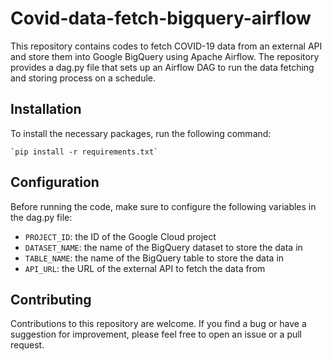 # Covid-data-fetch-bigquery-airflow

This repository contains codes to fetch COVID-19 data from an external API and store them into Google BigQuery using Apache Airflow. The repository provides a dag.py file that sets up an Airflow DAG to run the data fetching and storing process on a schedule.

## Installation

To install the necessary packages, run the following command:

    `pip install -r requirements.txt`

## Configuration

Before running the code, make sure to configure the following variables in the dag.py file:

- `PROJECT_ID`: the ID of the Google Cloud project
- `DATASET_NAME`: the name of the BigQuery dataset to store the data in
- `TABLE_NAME`: the name of the BigQuery table to store the data in
- `API_URL`: the URL of the external API to fetch the data from

## Contributing

Contributions to this repository are welcome. If you find a bug or have a suggestion for improvement, please feel free to open an issue or a pull request.
